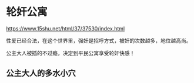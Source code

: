 # 轮奸公寓

https://www.15shu.net/html/37/37530/index.html

性爱已经合法，在这个世界里，强奸是招呼方式，被奸的次数越多，地位越高尚。

 公主大人被插的不过瘾，决定到平民公寓享受轮奸快感！

## 公主大人的多水小穴
